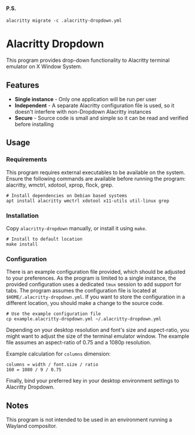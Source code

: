 #### P.S.
```
alacritty migrate -c .alacritty-dropdown.yml
```

# Alacritty Dropdown

This program provides drop-down functionality to Alacritty terminal emulator on
X Window System.

## Features

 * **Single instance** - Only one application will be run per user
 * **Independent** - A separate Alacritty configuration file is used, so it
   doesn't interfere with non-Dropdown Alacritty instances
 * **Secure** - Source code is small and simple so it can be read and verified
   before installing

## Usage

### Requirements

This program requires external executables to be available on the system.
Ensure the following commands are available before running the program:
alacritty, wmctrl, xdotool, xprop, flock, grep.

```shell
# Install dependencies on Debian based systems
apt install alacritty wmctrl xdotool x11-utils util-linux grep
```

### Installation

Copy `alacritty-dropdown` manually, or install it using `make`.

```shell
# Install to default location
make install
```

### Configuration

There is an example configuration file provided, which should be adjusted to
your preferences. As the program is limited to a single instance, the provided
configuration uses a dedicated `tmux` session to add support for tabs. The
program assumes the configuration file is located at
`$HOME/.alacritty-dropdown.yml`. If you want to store the configuration in a
different location, you should make a change to the source code.

```shell
# Use the example configuration file
cp example.alacritty-dropdown.yml ~/.alacritty-dropdown.yml
```

Depending on your desktop resolution and font's size and aspect-ratio, you
might want to adjust the size of the terminal emulator window. The example file
assumes an aspect-ratio of 0.75 and a 1080p resolution.

Example calculation for `columns` dimension:
```
columns = width / font.size / ratio
160 = 1080 / 9 / 0.75
```

Finally, bind your preferred key in your desktop environment settings to Alacritty Dropdown.

## Notes

This program is not intended to be used in an environment running a Wayland compositor.

